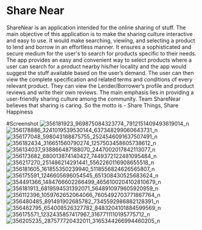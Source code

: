 
# Share Near 

ShareNear is an application intended for the online sharing of stuff. The main objective of this application is to make the sharing culture interactive and easy to use. It would make searching, viewing, and selecting a product to lend and borrow in an effortless manner. It ensures a sophisticated and secure medium for the user's to search for products specific to their needs. The app provides an easy and convenient way to select products where a user can search for a product nearby his/her locality and the app would suggest the stuff available based on the user’s demand. The user can then view the complete specification and related terms and conditions of every relevant product. They can view the Lender/Borrower’s profile and product reviews and write their own reviews. The main emphasis lies in providing a user-friendly sharing culture among the community. Team ShareNear believes that sharing is caring. So the motto is - Share Things, Share Happiness

#Screenshot
![356181923_969875084323774_7912151409493619014_n](https://github.com/muazhussain/share_near/assets/48112747/76018c62-eb3a-49aa-95ef-f4608ec56542) ![356178886_3241019539530144_637348299060643731_n](https://github.com/muazhussain/share_near/assets/48112747/df43a5b6-149f-4602-b552-da03bb8d8a54)
![356177048_598043188875755_2524546091637507491_n](https://github.com/muazhussain/share_near/assets/48112747/fd13dc45-ce8b-4450-a101-d990d4ac32bc)
![356182434_316651560790274_1257503458605738612_n](https://github.com/muazhussain/share_near/assets/48112747/5934a2ea-9443-4f0a-bbd2-8ba493e1f6b3)
![356134037_938866487188070_2447002017842113077_n](https://github.com/muazhussain/share_near/assets/48112747/36fb900e-6295-4ff2-9b4a-7ace3b926462)
![356173682_680013874140427_7449372122481095484_n](https://github.com/muazhussain/share_near/assets/48112747/3a7f2008-80bf-4f89-8d2e-92761996c4fb)
![356217270_251486214291441_5562260116908655518_n](https://github.com/muazhussain/share_near/assets/48112747/7959567c-efbf-4a51-b84e-2ac2e7dfda07)
![356181605_161855350239940_5118556824626565807_n](https://github.com/muazhussain/share_near/assets/48112747/dfe29af2-82cc-496c-bfc8-9fc606791e27)
![356175591_1246605696054545_651308430525683624_n](https://github.com/muazhussain/share_near/assets/48112747/7b98f77c-3a0b-449b-9426-4c27b9b0183c)
![354491366_1484766602266499_4656100204102810679_n](https://github.com/muazhussain/share_near/assets/48112747/29fd2987-c618-4802-993e-6a7d610988e0)
![356181913_6819594531392071_5648910979605920959_n](https://github.com/muazhussain/share_near/assets/48112747/bffdd25a-b140-4578-a04d-a568fd9f136c)
![356112396_1059762652064066_7605492703771867764_n](https://github.com/muazhussain/share_near/assets/48112747/4d86fd4d-3a81-4210-9730-9cab8355c70f)
![356480485_891491902685782_7345592986882128391_n](https://github.com/muazhussain/share_near/assets/48112747/809bcc29-e4c7-4599-afd4-e8edb1b05526)
![356462795_654008526327782_8483204101884599569_n](https://github.com/muazhussain/share_near/assets/48112747/a1f8889b-d2d8-457a-a4d4-53312cd6b7cb)
![356175571_1232435857417967_3167711110195775712_n](https://github.com/muazhussain/share_near/assets/48112747/6e72747e-8c68-4f46-b404-1aa4f7a70e9c)
![356205235_287577720432011_3165344266994460205_n](https://github.com/muazhussain/share_near/assets/48112747/fc681381-c691-4073-9afa-003152c6c58b)
